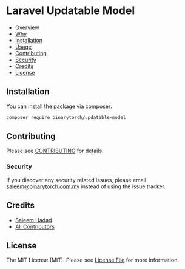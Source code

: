 # Laravel Updatable Model

- [Overview](#overview)
- [Why](#why)
- [Installation](#installation)
- [Usage](#usage)
- [Contributing](#contributing)
- [Security](#security)
- [Credits](#credits)
- [License](#license)

## Installation

You can install the package via composer:

```bash
composer require binarytorch/updatable-model
```

## Contributing

Please see [CONTRIBUTING](CONTRIBUTING.md) for details.

### Security

If you discover any security related issues, please email saleem@binarytorch.com.my instead of using the issue tracker.

## Credits

- [Saleem Hadad](https://github.com/binarytorch)
- [All Contributors](../../contributors)

## License

The MIT License (MIT). Please see [License File](LICENSE.md) for more information.
